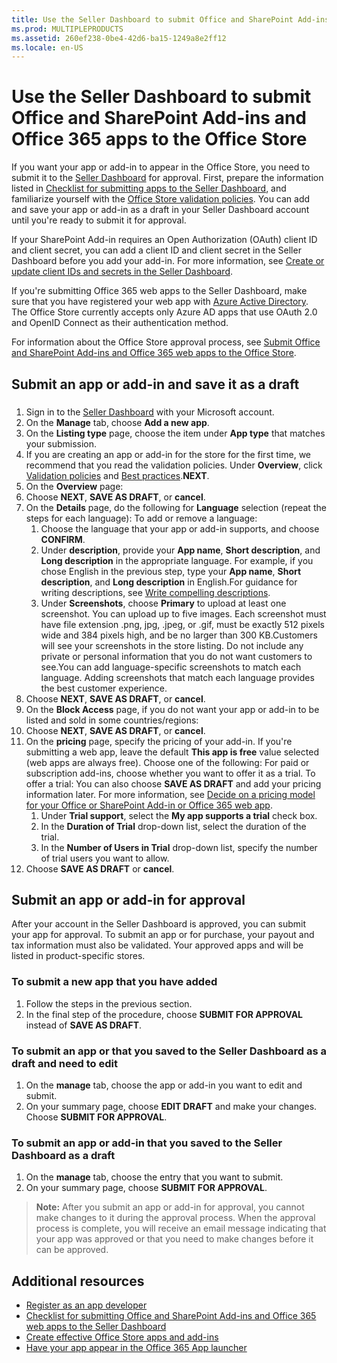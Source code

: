 ```yaml
---
title: Use the Seller Dashboard to submit Office and SharePoint Add-ins and Office 365 apps to the Office Store
ms.prod: MULTIPLEPRODUCTS
ms.assetid: 260ef238-0be4-42d6-ba15-1249a8e2ff12
ms.locale: en-US
---
```



# Use the Seller Dashboard to submit Office and SharePoint Add-ins and Office 365 apps to the Office Store







If you want your app or add-in to appear in the Office Store, you need to submit it to the [Seller Dashboard](http://go.microsoft.com/fwlink/?LinkId=248605) for approval. First, prepare the information listed in [Checklist for submitting apps to the Seller Dashboard](Checklist-for-submitting-Office-and-SharePoint-Add-ins-and-Office-365-web-apps-to-the-Seller-Dashboard), and familiarize yourself with the [Office Store validation policies](Validation-policies-for-apps-and-add-ins-submitted-to-the-Office-Store-version-2.0.md). You can add and save your app or add-in as a draft in your Seller Dashboard account until you're ready to submit it for approval.



If your SharePoint Add-in requires an Open Authorization (OAuth) client ID and client secret, you can add a client ID and client secret in the Seller Dashboard before you add your add-in. For more information, see [Create or update client IDs and secrets in the Seller Dashboard](Create-or-update-client-IDs-and-secrets-in-the-Seller-Dashboard.md).



If you're submitting Office 365 web apps to the Seller Dashboard, make sure that you have registered your web app with [Azure Active Directory](https://msdn.microsoft.com/office/office365/HowTo/add-common-consent-manually). The Office Store currently accepts only Azure AD apps that use OAuth 2.0 and OpenID Connect as their authentication method.



For information about the Office Store approval process, see [Submit Office and SharePoint Add-ins and Office 365 web apps to the Office Store](Submit-Office-and-SharePoint-Add-ins-and-Office-365-web-apps-to-the-Office-Store.md).

## Submit an app or add-in and save it as a draft

### 
1. Sign in to the [Seller Dashboard](http://go.microsoft.com/fwlink/?LinkId=248605) with your Microsoft account.
2. On the **Manage** tab, choose **Add a new app**.
3. On the **Listing type** page, choose the item under **App type** that matches your submission.
4. If you are creating an app or add-in for the store for the first time, we recommend that you read the validation policies. Under **Overview**, click [Validation policies](https://msdn.microsoft.com/library/jj220035.aspx) and [Best practices](https://dev.office.com/docs/add-ins/overview/add-in-development-best-practices).**NEXT**.
5. On the **Overview** page:
6. Choose **NEXT**, **SAVE AS DRAFT**, or **cancel**. 
7. On the **Details** page, do the following for **Language** selection (repeat the steps for each language):
To add or remove a language:
    1. Choose the language that your app or add-in supports, and choose **CONFIRM**.
    2. Under **description**, provide your **App name**, **Short description**, and **Long description** in the appropriate language. For example, if you chose English in the previous step, type your **App name**, **Short description**, and **Long description** in English.For guidance for writing descriptions, see [Write compelling descriptions](https://msdn.microsoft.com/EN-US/library/jj635874.aspx#Anchor_1).
    3. Under **Screenshots**, choose **Primary** to upload at least one screenshot. You can upload up to five images. Each screenshot must have file extension .png, jpg, .jpeg, or .gif, must be exactly 512 pixels wide and 384 pixels high, and be no larger than 300 KB.Customers will see your screenshots in the store listing. Do not include any private or personal information that you do not want customers to see.You can add language-specific screenshots to match each language. Adding screenshots that match each language provides the best customer experience.
8. Choose **NEXT**, **SAVE AS DRAFT**, or **cancel**. 
9. On the **Block Access** page, if you do not want your app or add-in to be listed and sold in some countries/regions:
10. Choose **NEXT**, **SAVE AS DRAFT**, or **cancel**. 
11. On the **pricing** page, specify the pricing of your add-in. If you're submitting a web app, leave the default **This app is free** value selected (web apps are always free).
Choose one of the following:
For paid or subscription add-ins, choose whether you want to offer it as a trial. To offer a trial: 
You can also choose **SAVE AS DRAFT** and add your pricing information later. For more information, see [Decide on a pricing model for your Office or SharePoint Add-in or Office 365 web app](Decide-on-a-pricing-model-for-your-Office-or-SharePoint-Add-in-or-Office-365-web-app.md).
    1. Under **Trial support**, select the **My app supports a trial** check box.
    2. In the **Duration of Trial** drop-down list, select the duration of the trial.
    3. In the **Number of Users in Trial** drop-down list, specify the number of trial users you want to allow.
12. Choose **SAVE AS DRAFT** or **cancel**.




## Submit an app or add-in for approval
After your account in the Seller Dashboard is approved, you can submit your  app for approval. To submit an app or for purchase, your payout and tax information must also be validated. Your approved apps and will be listed in product-specific stores.

### To submit a new app that you have added
1. Follow the steps in the previous section.
2.  In the final step of the procedure, choose **SUBMIT FOR APPROVAL** instead of **SAVE AS DRAFT**.


### To submit an app or that you saved to the Seller Dashboard as a draft and need to edit
1. On the **manage** tab, choose the app or add-in you want to edit and submit.
2.  On your summary page, choose **EDIT DRAFT** and make your changes. Choose **SUBMIT FOR APPROVAL**.


### To submit an app or add-in that you saved to the Seller Dashboard as a draft
1. On the **manage** tab, choose the entry that you want to submit. 
2. On your summary page, choose **SUBMIT FOR APPROVAL**.


>**Note:**
>After you submit an app or add-in for approval, you cannot make changes to it during the approval process. When the approval process is complete, you will receive an email message indicating that your app was approved or that you need to make changes before it can be approved. 





## Additional resources
<a name="bk_addresources"></a>

- [Register as an app developer](https://dev.windows.com/en-us/programs/join)
- [Checklist for submitting Office and SharePoint Add-ins and Office 365 web apps to the Seller Dashboard](Checklist-for-submitting-Office-and-SharePoint-Add-ins-and-Office-365-web-apps-to-the-Seller-Dashboard.md)
- [Create effective Office Store apps and add-ins](Create-effective-Office-Store-apps-and-add-ins.md)
- [Have your app appear in the Office 365 App launcher](https://msdn.microsoft.com/en-us/office/office365/howto/connect-your-app-to-o365-app-launcher)






